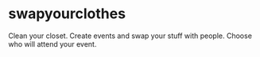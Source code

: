 # swapyourclothes

Clean your closet.
Create events and swap your stuff with people.
Choose who will attend your event.